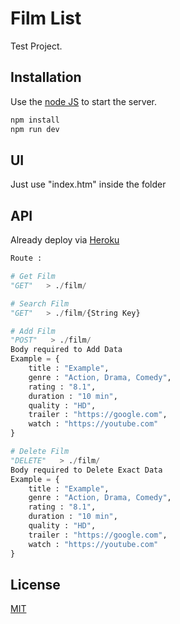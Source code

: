 # Film List

Test Project.

## Installation

Use the [node JS](https://nodejs.org/en/) to start the server.

```bash
npm install
npm run dev
```

## UI
Just use "index.htm" inside the folder

## API
Already deploy via [Heroku](https://film-test-yoshi.herokuapp.com/film)
```python
Route : 

# Get Film
"GET"   > ./film/

# Search Film
"GET"   > ./film/{String Key}

# Add Film
"POST"   > ./film/
Body required to Add Data
Example = {
    title : "Example",
    genre : "Action, Drama, Comedy",
    rating : "8.1",
    duration : "10 min",
    quality : "HD",
    trailer : "https://google.com",
    watch : "https://youtube.com"
}

# Delete Film
"DELETE"   > ./film/
Body required to Delete Exact Data
Example = {
    title : "Example",
    genre : "Action, Drama, Comedy",
    rating : "8.1",
    duration : "10 min",
    quality : "HD",
    trailer : "https://google.com",
    watch : "https://youtube.com"
}

```

## License
[MIT](https://choosealicense.com/licenses/mit/)